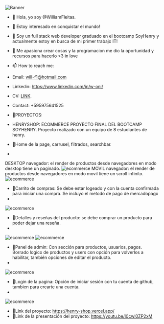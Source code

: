 ![Banner](https://i.imgur.com/lmgm5BA.png)
- 👋 Hola, yo soy @WilliamFleitas.
- 👹 Estoy interesado en conquistar el mundo!
- 🌱 Soy un full stack web developer graduado en el bootcamp SoyHenry y actualmente estoy en busca de mi primer trabajo IT! 
- 💞️ Me apasiona crear cosas y la programacion me dio la oportunidad y recursos para hacerlo <3 in love
- 📫 How to reach me: 
- Email: will-f1@hotmail.com 
- Linkedin: https://www.linkedin.com/in/w-oni/
- CV: [LINK](https://drive.google.com/file/d/1VGncKoTvq6V59wh_CyZI5el0XW4AMkUV/view?usp=sharing).
- Contact: +595975641525
 
- 👹PROYECTOS: 
- HENRYSHOP: ECOMMERCE PROYECTO FINAL DEL BOOTCAMP SOYHENRY. Proyecto realizado con un equipo de 8 estudiantes de henry.

- 👋Home de la page, carrusel, filtrados, searchbar.
- 
DESKTOP navegador: el render de productos desde navegadores en modo desktop tiene un paginado.
![ecommerce](https://i.imgur.com/xlcghgu.png)
MOVIL navegador: el render de productos desde navegadores en modo movil tiene un scroll infinito.
![ecommerce](https://i.imgur.com/61q5t3F.png)

- 👋Carrito de compras: Se debe estar logeado y con la cuenta confirmada para iniciar una compra. Se incluyo el metodo de pago de mercadopago
- 
![ecommerce](https://i.imgur.com/FoAJX6W.png)

- 👋Detalles y reseñas del producto: se debe comprar un producto para poder dejar una reseña.
- 
![ecommerce](https://i.imgur.com/r2pRj4m.png)
![ecommerce](https://i.imgur.com/RmfvcTI.png)

- 👋Panel de admin: Con sección para productos, usuarios, pagos. Borrado logico de productos y users con opción para volverlos a habilitar, también opciones de editar el producto.
- 
![ecommerce](https://i.imgur.com/p8nPTFD.png)

- 👋Login de la pagina: Opción de iniciar sesión con tu cuenta de github, tambien para crearte una cuenta.
- 
![ecommerce](https://i.imgur.com/k8x7YGe.png)

- 💞️Link del proyecto: https://henry-shop.vercel.app/
- 💞️Link de la presentación del proyecto: https://youtu.be/l0cwl0ZP2xM


